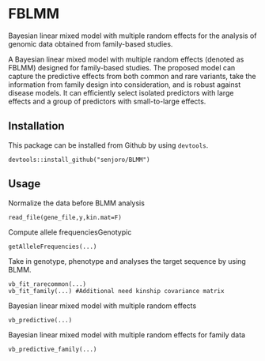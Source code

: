 # FBLMM
Bayesian linear mixed model with multiple random effects for the analysis of genomic data obtained from family-based studies. 


A Bayesian linear mixed model with multiple random effects (denoted as FBLMM) designed for family-based studies. The proposed model can capture the predictive effects from both common and rare variants, take the information from family design into consideration, and is robust against disease models. It can efficiently select isolated predictors with large effects and a group of predictors with small-to-large effects.


## Installation
This package can be installed from Github by using `devtools`.
```{r, eval=F}
devtools::install_github("senjoro/BLMM")
```
## Usage
Normalize the data before BLMM analysis
```{r, eval=F}
read_file(gene_file,y,kin.mat=F)
```
Compute allele frequenciesGenotypic
```{r, eval=F}
getAlleleFrequencies(...)
```
Take in genotype, phenotype and analyses the target sequence by using BLMM.
```{r, eval=F}
vb_fit_rarecommon(...)
vb_fit_family(...) #Additional need kinship covariance matrix
```
Bayesian linear mixed model with multiple random effects
```{r, eval=F}
vb_predictive(...)
```
Bayesian linear mixed model with multiple random effects for family data
```{r, eval=F}
vb_predictive_family(...)
```
